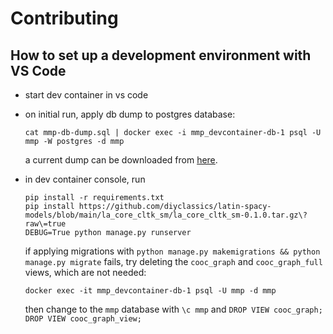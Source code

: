 # Contributing

## How to set up a development environment with VS Code

- start dev container in vs code
- on initial run, apply db dump to postgres database:
  ```
  cat mmp-db-dump.sql | docker exec -i mmp_devcontainer-db-1 psql -U mmp -W postgres -d mmp
  ```
  a current dump can be downloaded from [here](https://oeawacat.sharepoint.com/:u:/s/ACDH-CH_p_MappingMedievalPeoples_MMP/Eep7cp6jpztKjM1wDt2_RGwBE2g_dB9VDoNNbDQgnLUppA?e=uiBrb2).
- in dev container console, run
  ```
  pip install -r requirements.txt
  pip install https://github.com/diyclassics/latin-spacy-models/blob/main/la_core_cltk_sm/la_core_cltk_sm-0.1.0.tar.gz\?raw\=true
  DEBUG=True python manage.py runserver
  ```

  if applying migrations with `python manage.py makemigrations && python manage.py migrate` fails,
  try deleting the `cooc_graph` and `cooc_graph_full` views, which are not needed:
  ```
  docker exec -it mmp_devcontainer-db-1 psql -U mmp -d mmp
  ```
  then change to the `mmp` database with `\c mmp` and `DROP VIEW cooc_graph; DROP VIEW cooc_graph_view;`
